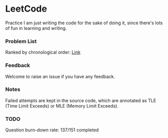 # LeetCode
Practice
I am just writing the code for the sake of doing it, since there's lots of fun in learning and writing.

### Problem List
Ranked by chronological order: [Link](http://deepreader.io/LeetCode/problem_list.html)

### Feedback
Welcome to raise an issue if you have any feedback.

### Notes
Failed attempts are kept in the source code, which are annotated as TLE (Time Limit Exceeds) or MLE (Memory Limit Exceeds).

### TODO
Question burn-down rate: 137/151 completed